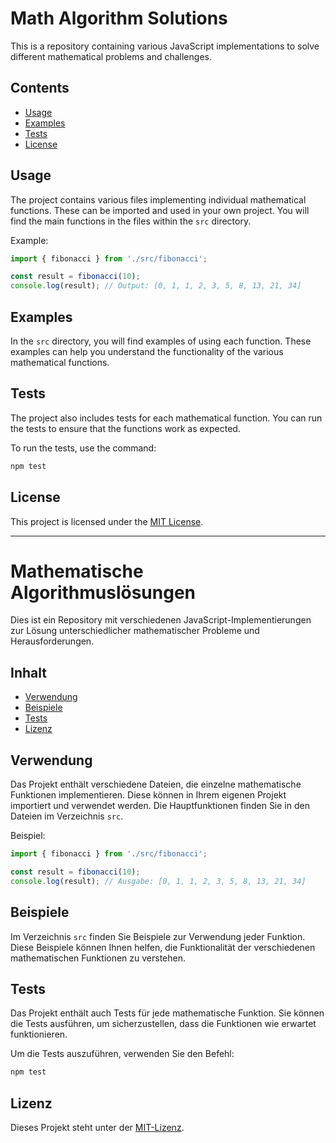 # Math Algorithm Solutions

This is a repository containing various JavaScript implementations to solve different mathematical problems and challenges.

## Contents

- [Usage](#usage)
- [Examples](#examples)
- [Tests](#tests)
- [License](#license)

## Usage

The project contains various files implementing individual mathematical functions. These can be imported and used in your own project. You will find the main functions in the files within the `src` directory.

Example:

```typescript
import { fibonacci } from './src/fibonacci';

const result = fibonacci(10);
console.log(result); // Output: [0, 1, 1, 2, 3, 5, 8, 13, 21, 34]
```

## Examples

In the `src` directory, you will find examples of using each function. These examples can help you understand the functionality of the various mathematical functions.

## Tests

The project also includes tests for each mathematical function. You can run the tests to ensure that the functions work as expected.

To run the tests, use the command:

```bash
npm test
```

## License

This project is licensed under the [MIT License](LICENSE).

---

# Mathematische Algorithmuslösungen

Dies ist ein Repository mit verschiedenen JavaScript-Implementierungen zur Lösung unterschiedlicher mathematischer Probleme und Herausforderungen.

## Inhalt

- [Verwendung](#verwendung)
- [Beispiele](#beispiele)
- [Tests](#tests)
- [Lizenz](#lizenz)

## Verwendung

Das Projekt enthält verschiedene Dateien, die einzelne mathematische Funktionen implementieren. Diese können in Ihrem eigenen Projekt importiert und verwendet werden. Die Hauptfunktionen finden Sie in den Dateien im Verzeichnis `src`.

Beispiel:

```typescript
import { fibonacci } from './src/fibonacci';

const result = fibonacci(10);
console.log(result); // Ausgabe: [0, 1, 1, 2, 3, 5, 8, 13, 21, 34]
```

## Beispiele

Im Verzeichnis `src` finden Sie Beispiele zur Verwendung jeder Funktion. Diese Beispiele können Ihnen helfen, die Funktionalität der verschiedenen mathematischen Funktionen zu verstehen.

## Tests

Das Projekt enthält auch Tests für jede mathematische Funktion. Sie können die Tests ausführen, um sicherzustellen, dass die Funktionen wie erwartet funktionieren.

Um die Tests auszuführen, verwenden Sie den Befehl:

```bash
npm test
```

## Lizenz

Dieses Projekt steht unter der [MIT-Lizenz](LICENSE).
